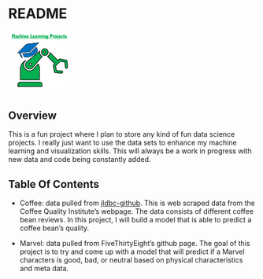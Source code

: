 README
================

<img src="misc/pic2.png" alt="banner" align="center" width = "25%" height="25%"/>

## Overview

This is a fun project where I plan to store any kind of fun data science
projects. I really just want to use the data sets to enhance my machine
learning and visualization skills. This will always be a work in
progress with new data and code being constantly added.

## Table Of Contents

-   Coffee: data pulled from
    [jldbc-github](https://github.com/jldbc/coffee-quality-database).
    This is web scraped data from the Coffee Quality Institute’s
    webpage. The data consists of different coffee bean reviews. In this
    project, I will build a model that is able to predict a coffee
    bean’s quality.

-   Marvel: data pulled from FiveThirtyEight’s github page. The goal of
    this project is to try and come up with a model that will predict if
    a Marvel characters is good, bad, or neutral based on physical
    characteristics and meta data.
